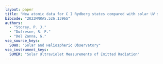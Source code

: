 ```yaml
---
layout: paper
title: "New atomic data for C I Rydberg states compared with solar UV spectra"
bibcode: "2023MNRAS.526.1396S"
authors: 
  - "Storey, P. J."
  - "Dufresne, R. P."
  - "Del Zanna, G."
vso_source_keys:
  SOHO: "Solar and Heliospheric Observatory"
vso_instrument_keys:
  SUMER: "Solar Ultraviolet Measurements of Emitted Radiation"
---
```

